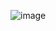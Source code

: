 ![image](https://user-images.githubusercontent.com/42896706/176821998-6c2becbe-eb17-4139-a2a2-ea5b2f106066.png)
